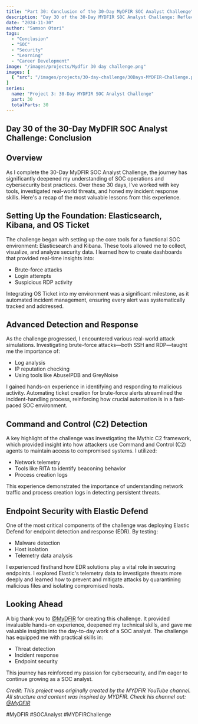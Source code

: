 ```yaml
---
title: "Part 30: Conclusion of the 30-Day MyDFIR SOC Analyst Challenge"
description: "Day 30 of the 30-Day MYDFIR SOC Analyst Challenge: Reflecting on the journey and key learnings in SOC operations and cybersecurity."
date: "2024-11-30"
author: "Samson Otori"
tags:
  - "Conclusion"
  - "SOC"
  - "Security"
  - "Learning"
  - "Career Development"
image: "/images/projects/Mydfir 30 day challenge.png"
images: [
  { "src": "/images/projects/30-day-challenge/30Days-MYDFIR-Challenge.png", "alt": "30 Days MYDFIR SOC Analyst Challenge" }
]
series:
  name: "Project 3: 30-Day MYDFIR SOC Analyst Challenge"
  part: 30
  totalParts: 30
---
```


## Day 30 of the 30-Day MyDFIR SOC Analyst Challenge: Conclusion

## Overview

As I complete the 30-Day MyDFIR SOC Analyst Challenge, the journey has significantly deepened my understanding of SOC operations and cybersecurity best practices. Over these 30 days, I've worked with key tools, investigated real-world threats, and honed my incident response skills. Here's a recap of the most valuable lessons from this experience.

## Setting Up the Foundation: Elasticsearch, Kibana, and OS Ticket

The challenge began with setting up the core tools for a functional SOC environment: Elasticsearch and Kibana. These tools allowed me to collect, visualize, and analyze security data. I learned how to create dashboards that provided real-time insights into:
- Brute-force attacks
- Login attempts
- Suspicious RDP activity

Integrating OS Ticket into my environment was a significant milestone, as it automated incident management, ensuring every alert was systematically tracked and addressed.

## Advanced Detection and Response

As the challenge progressed, I encountered various real-world attack simulations. Investigating brute-force attacks—both SSH and RDP—taught me the importance of:
- Log analysis
- IP reputation checking
- Using tools like AbuseIPDB and GreyNoise

I gained hands-on experience in identifying and responding to malicious activity. Automating ticket creation for brute-force alerts streamlined the incident-handling process, reinforcing how crucial automation is in a fast-paced SOC environment.

## Command and Control (C2) Detection

A key highlight of the challenge was investigating the Mythic C2 framework, which provided insight into how attackers use Command and Control (C2) agents to maintain access to compromised systems. I utilized:
- Network telemetry
- Tools like RITA to identify beaconing behavior
- Process creation logs

This experience demonstrated the importance of understanding network traffic and process creation logs in detecting persistent threats.

## Endpoint Security with Elastic Defend

One of the most critical components of the challenge was deploying Elastic Defend for endpoint detection and response (EDR). By testing:
- Malware detection
- Host isolation
- Telemetry data analysis

I experienced firsthand how EDR solutions play a vital role in securing endpoints. I explored Elastic's telemetry data to investigate threats more deeply and learned how to prevent and mitigate attacks by quarantining malicious files and isolating compromised hosts.

## Looking Ahead

A big thank you to [@MyDFIR](https://www.youtube.com/@MyDFIR) for creating this challenge. It provided invaluable hands-on experience, deepened my technical skills, and gave me valuable insights into the day-to-day work of a SOC analyst. The challenge has equipped me with practical skills in:
- Threat detection
- Incident response
- Endpoint security

This journey has reinforced my passion for cybersecurity, and I'm eager to continue growing as a SOC analyst.

*Credit: This project was originally created by the MYDFIR YouTube channel. All structure and content was inspired by MYDFIR. Check his channel out: [@MyDFIR](https://www.youtube.com/@MyDFIR)*

#MyDFIR #SOCAnalyst #MYDFIRChallenge 